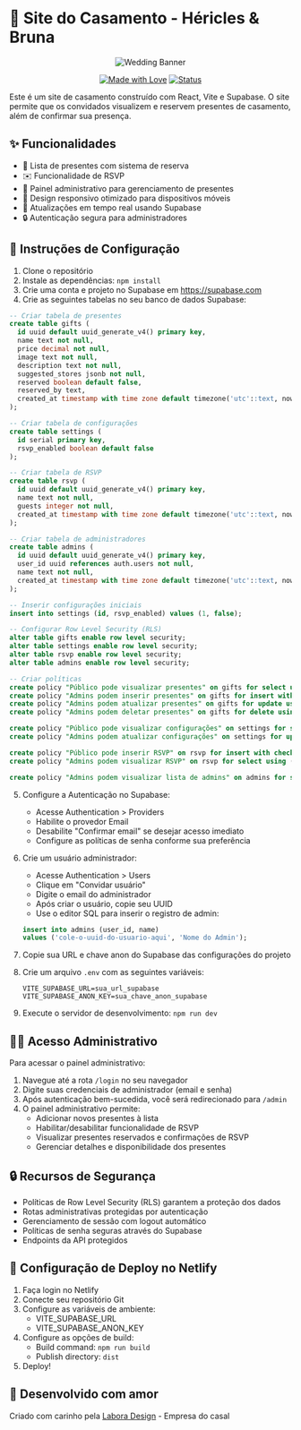 # 💑 Site do Casamento - Héricles & Bruna

<div align="center">

![Wedding Banner](https://images.unsplash.com/photo-1519225421980-715cb0215aed?ixlib=rb-1.2.1&auto=format&fit=crop&w=500&q=80)

[![Made with Love](https://img.shields.io/badge/Made%20with-Love-pink.svg)](https://github.com/your-username/wedding-website)
[![Status](https://img.shields.io/badge/Status-Em%20Desenvolvimento-green.svg)](https://github.com/your-username/wedding-website)

</div>

Este é um site de casamento construído com React, Vite e Supabase. O site permite que os convidados visualizem e reservem presentes de casamento, além de confirmar sua presença.

## ✨ Funcionalidades

- 🎁 Lista de presentes com sistema de reserva
- ✉️ Funcionalidade de RSVP
- 👑 Painel administrativo para gerenciamento de presentes
- 📱 Design responsivo otimizado para dispositivos móveis
- 🔄 Atualizações em tempo real usando Supabase
- 🔒 Autenticação segura para administradores

## 🚀 Instruções de Configuração

1. Clone o repositório
2. Instale as dependências: `npm install`
3. Crie uma conta e projeto no Supabase em https://supabase.com
4. Crie as seguintes tabelas no seu banco de dados Supabase:

```sql
-- Criar tabela de presentes
create table gifts (
  id uuid default uuid_generate_v4() primary key,
  name text not null,
  price decimal not null,
  image text not null,
  description text not null,
  suggested_stores jsonb not null,
  reserved boolean default false,
  reserved_by text,
  created_at timestamp with time zone default timezone('utc'::text, now())
);

-- Criar tabela de configurações
create table settings (
  id serial primary key,
  rsvp_enabled boolean default false
);

-- Criar tabela de RSVP
create table rsvp (
  id uuid default uuid_generate_v4() primary key,
  name text not null,
  guests integer not null,
  created_at timestamp with time zone default timezone('utc'::text, now())
);

-- Criar tabela de administradores
create table admins (
  id uuid default uuid_generate_v4() primary key,
  user_id uuid references auth.users not null,
  name text not null,
  created_at timestamp with time zone default timezone('utc'::text, now())
);

-- Inserir configurações iniciais
insert into settings (id, rsvp_enabled) values (1, false);

-- Configurar Row Level Security (RLS)
alter table gifts enable row level security;
alter table settings enable row level security;
alter table rsvp enable row level security;
alter table admins enable row level security;

-- Criar políticas
create policy "Público pode visualizar presentes" on gifts for select using (true);
create policy "Admins podem inserir presentes" on gifts for insert with check (exists (select 1 from admins where user_id = auth.uid()));
create policy "Admins podem atualizar presentes" on gifts for update using (exists (select 1 from admins where user_id = auth.uid()));
create policy "Admins podem deletar presentes" on gifts for delete using (exists (select 1 from admins where user_id = auth.uid()));

create policy "Público pode visualizar configurações" on settings for select using (true);
create policy "Admins podem atualizar configurações" on settings for update using (exists (select 1 from admins where user_id = auth.uid()));

create policy "Público pode inserir RSVP" on rsvp for insert with check (true);
create policy "Admins podem visualizar RSVP" on rsvp for select using (exists (select 1 from admins where user_id = auth.uid()));

create policy "Admins podem visualizar lista de admins" on admins for select using (exists (select 1 from admins where user_id = auth.uid()));
```

5. Configure a Autenticação no Supabase:
   - Acesse Authentication > Providers
   - Habilite o provedor Email
   - Desabilite "Confirmar email" se desejar acesso imediato
   - Configure as políticas de senha conforme sua preferência

6. Crie um usuário administrador:
   - Acesse Authentication > Users
   - Clique em "Convidar usuário"
   - Digite o email do administrador
   - Após criar o usuário, copie seu UUID
   - Use o editor SQL para inserir o registro de admin:
   ```sql
   insert into admins (user_id, name)
   values ('cole-o-uuid-do-usuario-aqui', 'Nome do Admin');
   ```

7. Copie sua URL e chave anon do Supabase das configurações do projeto
8. Crie um arquivo `.env` com as seguintes variáveis:
   ```
   VITE_SUPABASE_URL=sua_url_supabase
   VITE_SUPABASE_ANON_KEY=sua_chave_anon_supabase
   ```
9. Execute o servidor de desenvolvimento: `npm run dev`

## 👩‍💼 Acesso Administrativo

Para acessar o painel administrativo:

1. Navegue até a rota `/login` no seu navegador
2. Digite suas credenciais de administrador (email e senha)
3. Após autenticação bem-sucedida, você será redirecionado para `/admin`
4. O painel administrativo permite:
   - Adicionar novos presentes à lista
   - Habilitar/desabilitar funcionalidade de RSVP
   - Visualizar presentes reservados e confirmações de RSVP
   - Gerenciar detalhes e disponibilidade dos presentes

## 🔒 Recursos de Segurança

- Políticas de Row Level Security (RLS) garantem a proteção dos dados
- Rotas administrativas protegidas por autenticação
- Gerenciamento de sessão com logout automático
- Políticas de senha seguras através do Supabase
- Endpoints da API protegidos

## 🚀 Configuração de Deploy no Netlify

1. Faça login no Netlify
2. Conecte seu repositório Git
3. Configure as variáveis de ambiente:
   - VITE_SUPABASE_URL
   - VITE_SUPABASE_ANON_KEY
4. Configure as opções de build:
   - Build command: `npm run build`
   - Publish directory: `dist`
5. Deploy!

## 💝 Desenvolvido com amor

Criado com carinho pela [Labora Design](https://www.instagram.com/labora_tech/) - Empresa do casal